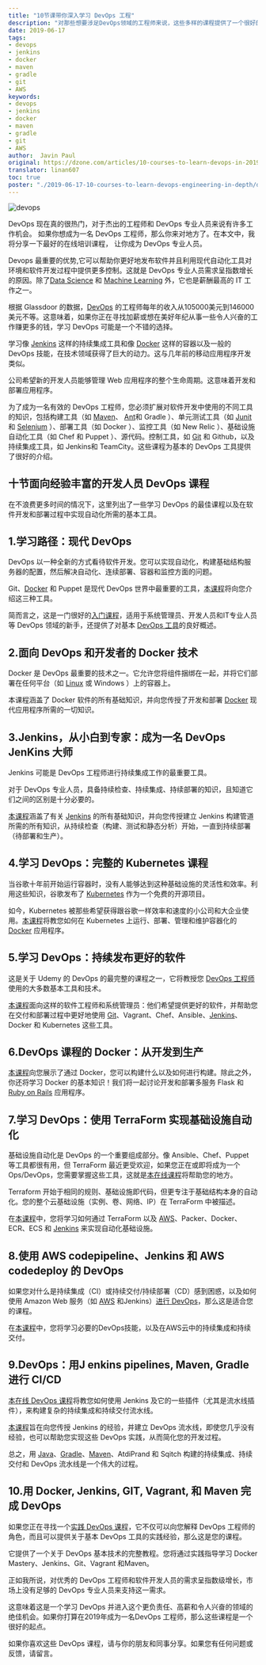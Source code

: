 ```yaml
---
title: "10节课带你深入学习 DevOps 工程"
description: "对那些想要涉足DevOps领域的工程师来说，这些多样的课程提供了一个很好的开始。"
date: 2019-06-17
tags:
- devops
- jenkins
- docker
- maven
- gradle
- git
- AWS
keywords:
- devops
- jenkins
- docker
- maven
- gradle
- git
- AWS
author:  Javin Paul
original: https://dzone.com/articles/10-courses-to-learn-devops-in-2019
translator: linan607
toc: true
poster: "./2019-06-17-10-courses-to-learn-devops-engineering-in-depth/devops.jpg"
---
```


![devops](devops.jpg)

DevOps 现在真的很热门，对于杰出的工程师和 DevOps 专业人员来说有许多工作机会。
如果你想成为一名 DevOps 工程师，那么你来对地方了。在本文中，我将分享一下最好的在线培训课程，
让你成为 DevOps 专业人员。

Devops 最重要的优势,它可以帮助你更好地发布软件并且利用现代自动化工具对环境和软件开发过程中提供更多控制。这就是 DevOps 专业人员需求呈指数增长的原因。除了[Data Science](http://javarevisited.blogspot.sg/2018/02/top-10-highest-paying-technical-jobs-programmers-software-developers.html#axzz58Gi5STbU) 和 [Machine Learning](https://javarevisited.blogspot.com/2018/08/top-5-tensorflow-and-machine-learning-courses-online-programmers.html) 外，它也是薪酬最高的 IT 工作之一。

根据 Glassdoor 的数据，[DevOps](https://hackernoon.com/the-2018-devops-roadmap-31588d8670cb) 的工程师每年的收入从105000美元到146000美元不等。这意味着，如果你正在寻找加薪或想在美好年纪从事一些令人兴奋的工作赚更多的钱，学习 DevOps 可能是一个不错的选择。

学习像 [Jenkins](https://www.java67.com/2018/02/6-free-maven-and-jenkins-online-courses-for-java-developers.html) 这样的持续集成工具和像 [Docker](https://javarevisited.blogspot.com/2018/02/10-free-docker-container-courses-for-Java-Developers.html) 这样的容器以及一般的 DevOps 技能，在技术领域获得了巨大的动力。这与几年前的移动应用程序开发类似。

公司希望新的开发人员能够管理 Web 应用程序的整个生命周期。这意味着开发和部署应用程序。

为了成为一名有效的 DevOps 工程师，您必须扩展对软件开发中使用的不同工具的知识，包括构建工具（如 [Maven](https://www.java67.com/2018/02/6-free-maven-and-jenkins-online-courses-for-java-developers.html)、 [Ant](http://javarevisited.blogspot.sg/2015/01/difference-between-maven-ant-jenkins-and-hudson.html)和 Gradle ）、单元测试工具（如 [Junit](https://www.java67.com/2018/02/5-free-eclipse-and-junit-online-courses-java-developers.html) 和 [Selenium](https://www.java67.com/2018/02/7-free-selenium-web-deriver-courses-for-java-C-developer.html) ）、部署工具（如 Docker ）、监控工具（如 New Relic ）、基础设施自动化工具（如 Chef 和 Puppet ）、源代码。控制工具，如 [Git](https://javarevisited.blogspot.com/2018/01/5-free-git-courses-for-programmers-to-learn-online.html) 和 Github，以及持续集成工具，如 Jenkins和 TeamCity。这些课程为基本的 DevOps 工具提供了很好的介绍。

## 十节面向经验丰富的开发人员  DevOps 课程
在不浪费更多时间的情况下，这里列出了一些学习 DevOps 的最佳课程以及在软件开发和部署过程中实现自动化所需的基本工具。

## 1.学习路径：现代 DevOps
DevOps 以一种全新的方式看待软件开发。您可以实现自动化，构建基础结构服务器的配置，然后解决自动化、连续部署、容器和监控方面的问题。

Git、[Docker](http://www.java67.com/2018/02/5-free-docker-courses-for-java-and-DevOps-engineers.html) 和 Puppet 是现代 DevOps 世界中最重要的工具，[本课程](https://www.udemy.com/modern-devops/?ranMID=39197&ranEAID=JVFxdTr9V80&ranSiteID=JVFxdTr9V80-TcvU7XdeB_MLaWUwL.dG6A&LSNPUBID=JVFxdTr9V80)将向您介绍这三种工具。

简而言之，这是一门很好的[入门课程](https://www.udemy.com/modern-devops/?ranMID=39197&ranEAID=JVFxdTr9V80&ranSiteID=JVFxdTr9V80-eT7gjFt1RQj79SW2rayyXA&LSNPUBID=JVFxdTr9V80)，适用于系统管理员、开发人员和IT专业人员等 DevOps 领域的新手，还提供了对基本 [DevOps 工具](https://javarevisited.blogspot.com/2018/01/10-unit-testing-and-integration-tools-for-java-programmers.html)的良好概述。

## 2.面向 DevOps 和开发者的 Docker 技术
Docker 是 DevOps 最重要的技术之一。它允许您将组件捆绑在一起，并将它们部署在任何平台（如 [Linux](https://www.java67.com/2018/02/5-free-linux-unix-courses-for-programmers-learn-online.html) 或 Windows ）上的容器上。

本课程涵盖了 Docker 软件的所有基础知识，并向您传授了开发和部署 [Docker](https://hackernoon.com/10-free-courses-to-learn-docker-for-programmers-and-devops-engineers-7ff2781fd6e0) 现代应用程序所需的一切知识。

## 3.Jenkins，从小白到专家：成为一名 DevOps JenKins 大师
Jenkins 可能是 DevOps 工程师进行持续集成工作的最重要工具。

对于 DevOps 专业人员，具备持续检查、持续集成、持续部署的知识，且知道它们之间的区别是十分必要的。

[本课程](https://www.udemy.com/jenkins-from-zero-to-hero/?ranMID=39197&ranEAID=JVFxdTr9V80&ranSiteID=JVFxdTr9V80-RHqSJGr1LyD610qEQzWA5Q&LSNPUBID=JVFxdTr9V80)涵盖了有关 [Jenkins](https://javarevisited.blogspot.com/2018/09/top-5-jenkins-courses-for-java-and-DevOps-Programmers.html) 的所有基础知识，并向您传授建立 Jenkins 构建管道所需的所有知识，从持续检查（构建、测试和静态分析）开始，一直到持续部署（待部署和生产）。

## 4.学习 DevOps：完整的 Kubernetes 课程
当谷歌十年前开始运行容器时，没有人能够达到这种基础设施的灵活性和效率。利用这些知识，谷歌发布了 [Kubernetes](https://javarevisited.blogspot.com/2019/01/top-5-free-kubernetes-courses-for-DevOps-Engineer.html) 作为一个免费的开源项目。

如今，Kubernetes 被那些希望获得跟谷歌一样效率和速度的小公司和大企业使用。[本课程](https://www.udemy.com/learn-devops-the-complete-kubernetes-course/?ranMID=39197&ranEAID=JVFxdTr9V80&ranSiteID=JVFxdTr9V80-qqE2ZkZVk5WgrR._ksVRoA&LSNPUBID=JVFxdTr9V80)将教您如何在 Kubernetes 上运行、部署、管理和维护容器化的 [Docker](https://dzone.com/articles/top-10-docker-course-for-java-developers) 应用程序。

## 5.学习 DevOps：持续发布更好的软件
这是关于 Udemy 的 DevOps 的最完整的课程之一，它将教授您 [DevOps 工程师](https://hackernoon.com/the-2018-devops-roadmap-31588d8670cb)使用的大多数基本工具和技术。

[本课程](https://www.udemy.com/learn-devops-continuously-deliver-better-software/?ranMID=39197&ranEAID=JVFxdTr9V80&ranSiteID=JVFxdTr9V80-d3wzvNAat2p0Ro_Y.0SEMA&LSNPUBID=JVFxdTr9V80)面向这样的软件工程师和系统管理员：他们希望提供更好的软件，并帮助您在交付和部署过程中更好地使用 [Git](https://hackernoon.com/top-5-free-courses-to-learn-git-and-github-best-of-lot-2f394c6533b0)、Vagrant、Chef、Ansible、[Jenkins](https://www.java67.com/2018/02/6-free-maven-and-jenkins-online-courses-for-java-developers.html)、Docker 和 Kubernetes 这些工具。

## 6.DevOps 课程的 Docker：从开发到生产
[本课程](https://www.udemy.com/the-docker-for-devops-course-from-development-to-production/?ranMID=39197&ranEAID=JVFxdTr9V80&ranSiteID=JVFxdTr9V80-8dcXYAmJGScCbWdWJ3GYcw&LSNPUBID=JVFxdTr9V80)向您展示了通过 Docker，您可以构建什么以及如何进行构建。除此之外，你还将学习 Docker 的基本知识！我们将一起讨论开发和部署多服务 Flask 和 [Ruby on Rails](https://www.java67.com/2018/02/5-free-ruby-and-rails-courses-to-learn-online.html) 应用程序。

## 7.学习 DevOps：使用 TerraForm 实现基础设施自动化
基础设施自动化是 DevOps 的一个重要组成部分。像 Ansible、Chef、Puppet 等工具都很有用，但 TerraForm 最近更受欢迎，如果您正在或即将成为一个 Ops/DevOps，您需要掌握这些工具，这就是[本在线课程](https://www.udemy.com/learn-devops-infrastructure-automation-with-terraform/?ranMID=39197&ranEAID=JVFxdTr9V80&ranSiteID=JVFxdTr9V80-dveFhvuGUcOImlwRA7PuQQ&LSNPUBID=JVFxdTr9V80)将帮助您的地方。

Terraform 开始于相同的规则、基础设施即代码，但更专注于基础结构本身的自动化。您的整个云基础设施（实例、卷、网络、IP）在 TerraForm 中被描述。

在[本课程](https://www.udemy.com/learn-devops-infrastructure-automation-with-terraform/?ranMID=39197&ranEAID=JVFxdTr9V80&ranSiteID=JVFxdTr9V80-MhV69sQq3FaawSpRzUMflw&LSNPUBID=JVFxdTr9V80)中，您将学习如何通过 TerraForm 以及 [AWS](https://www.java67.com/2018/05/top-5-amazon-web-services-or-aws-courses-to-learn-online.html)、Packer、Docker、ECR、ECS 和 [Jenkins](https://dzone.com/articles/5-courses-to-learn-jenkins-and-ci-in-2019) 来实现自动化基础设施。

## 8.使用 AWS codepipeline、Jenkins 和 AWS codedeploy 的 DevOps
如果您对什么是持续集成（CI）或持续交付/持续部署（CD）感到困惑，以及如何使用 Amazon Web 服务（如 [AWS](https://hackernoon.com/top-5-amazon-web-services-or-aws-courses-to-learn-online-free-and-best-of-lot-d94e192054b7) 和Jenkins）[进行 DevOps](https://dzone.com/articles/the-devops-roadmap-for-programmers)，那么这是适合您的课程。

在[本课程](https://www.udemy.com/ci-and-cd-with-aws-codepipeline-jenkins-and-aws-codedeploy/?ranMID=39197&ranEAID=JVFxdTr9V80&ranSiteID=JVFxdTr9V80-_y83ur6t5OYigUAG1MsTdQ&LSNPUBID=JVFxdTr9V80)中，您将学习必要的DevOps技能，以及在AWS云中的持续集成和持续交付。

## 9.DevOps：用J enkins pipelines, Maven, Gradle 进行 CI/CD
[本在线 DevOps 课程](https://www.udemy.com/devops-and-continuous-integration-with-jenkins-pipelines/?ranMID=39197&ranEAID=JVFxdTr9V80&ranSiteID=JVFxdTr9V80-tD0ehOmkKnazINRFkKfwsg&LSNPUBID=JVFxdTr9V80)将教您如何使用 Jenkins 及它的一些插件（尤其是流水线插件），来构建复杂的持续集成和持续交付流水线。

[本课程](https://www.udemy.com/devops-and-continuous-integration-with-jenkins-pipelines/?ranMID=39197&ranEAID=JVFxdTr9V80&ranSiteID=JVFxdTr9V80-d8jeAYHvfzxAMKitxPqMsg&LSNPUBID=JVFxdTr9V80)旨在向您传授 Jenkins 的经验，并建立 DevOps 流水线，即使您几乎没有经验，也可以帮助您实现这些 DevOps 实践，从而简化您的开发过程。

总之，用 [Java](https://www.java67.com/2018/08/top-10-free-java-courses-for-beginners-experienced-developers.html)、[Gradle](https://javarevisited.blogspot.com/2019/02/10-tools-advanced-java-developers-should-know.html)、[Maven](https://javarevisited.blogspot.com/2019/03/top-5-course-to-learn-apache-maven-for.html)、AtdiPrand 和 Sqitch 构建的持续集成、持续交付和 DevOps 流水线是一个伟大的过程。

## 10.用 Docker, Jenkins, GIT, Vagrant, 和 Maven 完成 DevOps
如果您正在寻找一个[实践 DevOps 课程](https://www.udemy.com/devops-docker-complete-guide-hands-on-with-practical/?ranMID=39197&ranEAID=JVFxdTr9V80&ranSiteID=JVFxdTr9V80-QVJ8sSlgM_3DhMKRdfIC9Q&LSNPUBID=JVFxdTr9V80)，它不仅可以向您解释 DevOps 工程师的角色，而且可以提供关于基本 DevOps 工具的实践经验，那么这是您的课程。

它提供了一个关于 DevOps 基本技术的完整教程。您将通过实践指导学习 Docker Mastery、Jenkins、Git、Vagrant 和Maven。

正如我所说，对优秀的 DevOps 工程师和软件开发人员的需求呈指数级增长，市场上没有足够的 DevOps 专业人员来支持这一需求。

这意味着这是一个学习 DevOps 并进入这个更负责任、高薪和令人兴奋的领域的绝佳机会。如果你打算在2019年成为一名DevOps 工程师，那么这些课程是一个很好的起点。

如果你喜欢这些 DevOps 课程，请与你的朋友和同事分享。如果您有任何问题或反馈，请留言。